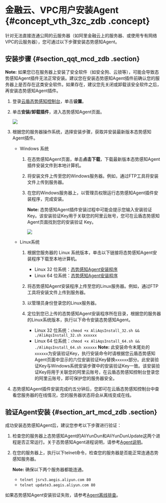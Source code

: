 # 金融云、VPC用户安装Agent {#concept_vth_3zc_zdb .concept}

针对无法直接连通公网的云服务器（如阿里金融云上的服务器、或使用专有网络VPC的云服务器），您可通过以下步骤安装态势感知Agent。

## 安装步骤 {#section_qqt_mcd_zdb .section}

**Note:** 如果您已在服务器上安装了安全软件（如安全狗、云锁等），可能会导致态势感知Agent插件无法正常安装。建议您在安装态势感知Agent插件前确认您的服务器上是否存在这类安全软件。如果存在，建议您先关闭或卸载该安全软件之后，再安装态势感知Agent插件。

1.  登录[云盾态势感知控制台](https://yundun.console.aliyun.com/?p=sas)，单击**设置**。
2.  单击**安装/卸载插件**，进入态势感知Agent页面。

    ![](http://static-aliyun-doc.oss-cn-hangzhou.aliyuncs.com/assets/img/13632/4566_zh-CN.png)

3.  根据您的服务器操作系统，选择安装步骤，获取并安装最新版本态势感知Agent插件。
    -   Windows 系统
        1.  在态势感知Agent页面，单击**点击下载**，下载最新版本态势感知Agent插件安装文件到本地计算机。
        2.  将安装文件上传至您的Windows服务器。例如，通过FTP工具将安装文件上传到服务器。
        3.  在您的Windows服务器上，以管理员权限运行态势感知Agent插件安装程序，完成安装。

            **Note:** 态势感知Agent插件安装过程中可能会提示您输入安装验证Key。该安装验证Key用于关联您的阿里云账号，您可在云盾态势感知Agent页面找到您的安装验证 Key。

            ![](http://static-aliyun-doc.oss-cn-hangzhou.aliyuncs.com/assets/img/13632/4567_zh-CN.png)

    -   Linux系统
        1.  根据您服务器的 Linux 系统版本，单击以下链接将态势感知Agent安装程序下载至本地计算机。
            -   Linux 32 位系统：[态势感知Agent安装程序](https://aegis.alicdn.com/download/AliAqsInstall_32.sh)
            -   Linux 64 位系统：[态势感知Agent安装程序](https://aegis.alicdn.com/download/AliAqsInstall_64.sh)
        2.  将态势感知Agent安装程序上传至您的Linux服务器。例如，通过FTP工具将安装文件上传到服务器。
        3.  以管理员身份登录您的Linux服务器。
        4.  定位到您已上传的态势感知Agent安装程序所在目录，根据您的服务器的Linux系统版本，执行以下命令安装态势感知Agent。

            -   Linux 32 位系统：`chmod +x AliAqsInstall_32.sh && ./AliAqsInstall_32.sh xxxxxx`
            -   Linux 64 位系统：`chmod +x AliAqsInstall_64.sh && ./AliAqsInstall_64.sh xxxxxx`
            **Note:** 此安装命令末尾处的`xxxxxx`为安装验证Key，执行安装命令时请根据您云盾态势感知Agent页面中显示的六位安装验证Key替换`xxxxxx`部分。此安装验证Key与Windows系统安装步骤中的安装验证Key一致。该安装验证Key将用于关联您的阿里云账号，在云盾态势感知控制台登录您的阿里云账号，即可保护您的服务器安全。

4.  态势感知Agent插件安装完成约五分钟后，您即可在云盾态势感知控制台中查看您服务器的在线情况，您的服务器状态将会从离线变成在线。

## 验证Agent安装 {#section_art_mcd_zdb .section}

成功安装态势感知Agent后，建议您参考以下步骤进行验证：

1.  检查您的服务器上态势感知Agent的AliYunDun和AliYunDunUpdate这两个进程是否正常运行。关于态势感知Agent进程说明，请参考[Agent说明](cn.zh-CN/用户指南/Agent插件/Agent说明.md#)。
2.  在您的服务器上，执行以下telnet命令，检查您的服务器是否能正常连通态势感知服务器。

    **Note:** 确保以下两个服务器都能连通。

    -   `telnet jsrv3.aegis.aliyun.com 80`
    -   `telnet update3.aegis.aliyun.com 80`

如果态势感知Agent安装验证失败，请参考[Agent离线排查](cn.zh-CN/用户指南/Agent插件/Agent离线排查.md#)。

